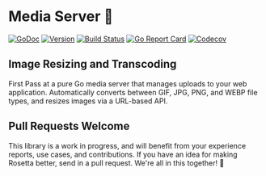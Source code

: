 # Media Server 🌇

[![GoDoc](https://img.shields.io/badge/go-documentation-blue.svg?style=flat-square)](http://pkg.go.dev/github.com/benpate/mediaserver)
[![Version](https://img.shields.io/github/v/release/benpate/mediaserver?include_prereleases&style=flat-square&color=brightgreen)](https://github.com/benpate/mediaserver/releases)
[![Build Status](https://img.shields.io/github/actions/workflow/status/benpate/mediaserver/go.yml?style=flat-square)](https://github.com/benpate/mediaserver/actions/workflows/go.yml)
[![Go Report Card](https://goreportcard.com/badge/github.com/benpate/mediaserver?style=flat-square)](https://goreportcard.com/report/github.com/benpate/mediaserver)
[![Codecov](https://img.shields.io/codecov/c/github/benpate/mediaserver.svg?style=flat-square)](https://codecov.io/gh/benpate/mediaserver)

## Image Resizing and Transcoding

First Pass at a pure Go media server that manages uploads to your web application.  Automatically converts between GIF, JPG, PNG, and WEBP file types, and resizes images via a URL-based API.

## Pull Requests Welcome

This library is a work in progress, and will benefit from your experience reports, use cases, and contributions.  If you have an idea for making Rosetta better, send in a pull request.  We're all in this together! 🌇
